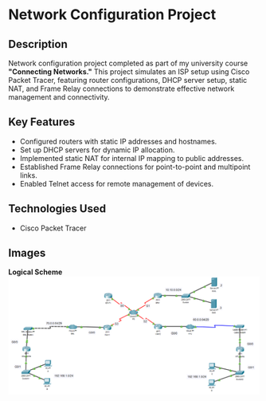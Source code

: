 # Network Configuration Project

## Description
Network configuration project completed as part of my university course **"Connecting Networks."** This project simulates an ISP setup using Cisco Packet Tracer, featuring router configurations, DHCP server setup, static NAT, and Frame Relay connections to demonstrate effective network management and connectivity.

## Key Features
- Configured routers with static IP addresses and hostnames.
- Set up DHCP servers for dynamic IP allocation.
- Implemented static NAT for internal IP mapping to public addresses.
- Established Frame Relay connections for point-to-point and multipoint links.
- Enabled Telnet access for remote management of devices.

## Technologies Used
- Cisco Packet Tracer

## Images
**Logical Scheme**   
   ![Network Configuration Logical Scheme](docs/images/Network-configuration.PNG)
